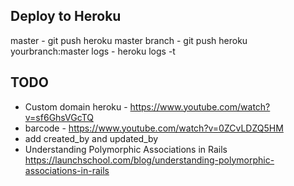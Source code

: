 
Deploy to Heroku
------------------
master - git push heroku master
branch - git push heroku yourbranch:master
logs - heroku logs -t


TODO
-----------
* Custom domain heroku - https://www.youtube.com/watch?v=sf6GhsVGcTQ
* barcode - https://www.youtube.com/watch?v=0ZCvLDZQ5HM
* add created_by and updated_by
* Understanding Polymorphic Associations in Rails
 https://launchschool.com/blog/understanding-polymorphic-associations-in-rails